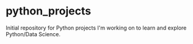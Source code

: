 # python_projects
Initial repository for Python projects I'm working on to learn and explore Python/Data Science.
